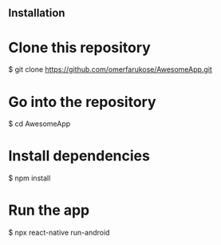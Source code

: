 ## Installation


# Clone this repository
$ git clone https://github.com/omerfarukose/AwesomeApp.git

# Go into the repository
$ cd AwesomeApp

# Install dependencies
$ npm install

# Run the app
$ npx react-native run-android
